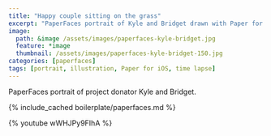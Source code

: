 ```yaml
---
title: "Happy couple sitting on the grass"
excerpt: "PaperFaces portrait of Kyle and Bridget drawn with Paper for iOS on an iPad."
image: 
  path: &image /assets/images/paperfaces-kyle-bridget.jpg 
  feature: *image
  thumbnail: /assets/images/paperfaces-kyle-bridget-150.jpg
categories: [paperfaces]
tags: [portrait, illustration, Paper for iOS, time lapse]
---
```


PaperFaces portrait of project donator Kyle and Bridget.

{% include_cached boilerplate/paperfaces.md %}

{% youtube wWHJPy9FIhA %}
